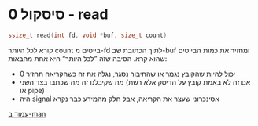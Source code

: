 # סיסקול 0 - read
```c
ssize_t read(int fd, void *buf, size_t count)
```

קורא לכל היותר count בייטים מ-fd לתוך הכתובת שב-buf ומחזיר את כמות הבייטים שהוא קרא. הסיבה שזה ”לכל היותר“ היא אחת מהבאות:

* יכול להיות שהקובץ נגמר או שהחיבור נסגר, נגלה את זה כשהקריאה תחזיר 0
* מה שקיבלנו זה מה שכתבו בצד השני (אם זה לא באמת קובץ על הדיסק אלא רשת או pipe)
* היה signal אסינכרוני שעצר את הקריאה, אבל חלק מהמידע כבר נקרא

[עמוד ב-man](https://man7.org/linux/man-pages/man2/read.2.html)
